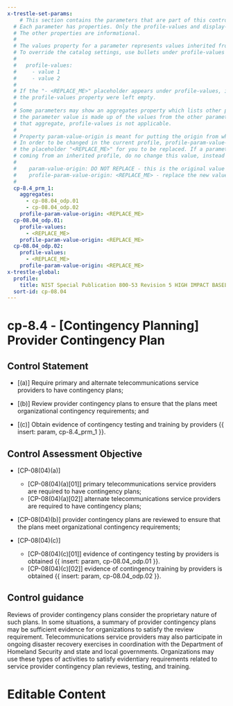 ```yaml
---
x-trestle-set-params:
    # This section contains the parameters that are part of this control.
  # Each parameter has properties. Only the profile-values and display-name properties are editable.
  # The other properties are informational.
  #
  # The values property for a parameter represents values inherited from the OSCAL catalog.
  # To override the catalog settings, use bullets under profile-values as shown below:
  #
  #   profile-values:
  #     - value 1
  #     - value 2
  #
  # If the "- <REPLACE_ME>" placeholder appears under profile-values, it is the same as if
  # the profile-values property were left empty.
  #
  # Some parameters may show an aggregates property which lists other parameters. This means
  # the parameter value is made up of the values from the other parameters. For parameters
  # that aggregate, profile-values is not applicable.
  #
  # Property param-value-origin is meant for putting the origin from where that parameter comes from.
  # In order to be changed in the current profile, profile-param-value-origin property will be displayed with
  # the placeholder "<REPLACE_ME>" for you to be replaced. If a parameter already has a param-value-origin
  # coming from an inherited profile, do no change this value, instead use profile-param-value-origin as follows:
  #
  #    param-value-origin: DO NOT REPLACE - this is the original value
  #    profile-param-value-origin: <REPLACE_ME> - replace the new value required HERE
  #
  cp-8.4_prm_1:
    aggregates:
      - cp-08.04_odp.01
      - cp-08.04_odp.02
    profile-param-value-origin: <REPLACE_ME>
  cp-08.04_odp.01:
    profile-values:
      - <REPLACE_ME>
    profile-param-value-origin: <REPLACE_ME>
  cp-08.04_odp.02:
    profile-values:
      - <REPLACE_ME>
    profile-param-value-origin: <REPLACE_ME>
x-trestle-global:
  profile:
    title: NIST Special Publication 800-53 Revision 5 HIGH IMPACT BASELINE
  sort-id: cp-08.04
---
```


# cp-8.4 - \[Contingency Planning\] Provider Contingency Plan

## Control Statement

- \[(a)\] Require primary and alternate telecommunications service providers to have contingency plans;

- \[(b)\] Review provider contingency plans to ensure that the plans meet organizational contingency requirements; and

- \[(c)\] Obtain evidence of contingency testing and training by providers {{ insert: param, cp-8.4_prm_1 }}.

## Control Assessment Objective

- \[CP-08(04)(a)\]

  - \[CP-08(04)(a)[01]\] primary telecommunications service providers are required to have contingency plans;
  - \[CP-08(04)(a)[02]\] alternate telecommunications service providers are required to have contingency plans;

- \[CP-08(04)(b)\] provider contingency plans are reviewed to ensure that the plans meet organizational contingency requirements;

- \[CP-08(04)(c)\]

  - \[CP-08(04)(c)[01]\] evidence of contingency testing by providers is obtained {{ insert: param, cp-08.04_odp.01 }}.
  - \[CP-08(04)(c)[02]\] evidence of contingency training by providers is obtained {{ insert: param, cp-08.04_odp.02 }}.

## Control guidance

Reviews of provider contingency plans consider the proprietary nature of such plans. In some situations, a summary of provider contingency plans may be sufficient evidence for organizations to satisfy the review requirement. Telecommunications service providers may also participate in ongoing disaster recovery exercises in coordination with the Department of Homeland Security and state and local governments. Organizations may use these types of activities to satisfy evidentiary requirements related to service provider contingency plan reviews, testing, and training.

# Editable Content

<!-- Make additions and edits below -->
<!-- The above represents the contents of the control as received by the profile, prior to additions. -->
<!-- If the profile makes additions to the control, they will appear below. -->
<!-- The above markdown may not be edited but you may edit the content below, and/or introduce new additions to be made by the profile. -->
<!-- If there is a yaml header at the top, parameter values may be edited. Use --set-parameters to incorporate the changes during assembly. -->
<!-- The content here will then replace what is in the profile for this control, after running profile-assemble. -->
<!-- The current profile has no added parts for this control, but you may add new ones here. -->
<!-- Each addition must have a heading either of the form ## Control my_addition_name -->
<!-- or ## Part a. (where the a. refers to one of the control statement labels.) -->
<!-- "## Control" parts are new parts added after the statement part. -->
<!-- "## Part" parts are new parts added into the top-level statement part with that label. -->
<!-- Subparts may be added with nested hash levels of the form ### My Subpart Name -->
<!-- underneath the parent ## Control or ## Part being added -->
<!-- See https://oscal-compass.github.io/compliance-trestle/tutorials/ssp_profile_catalog_authoring/ssp_profile_catalog_authoring for guidance. -->
